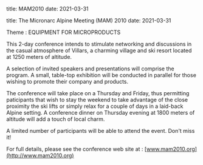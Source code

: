 title: MAM2010
date: 2021-03-31

title: The Micronarc Alpine Meeting (MAM) 2010
date: 2021-03-31

Theme :  EQUIPMENT FOR MICROPRODUCTS  

This 2-day conference intends to stimulate networking and discussions in the casual atmosphere of Villars, a charming village and ski resort located at 1250 meters of altitude.
<!--break-->
A selection of invited speakers and presentations will comprise the program. A small, table-top exhibition will be conducted in parallel for those wishing to promote their company and products.  
  
The conference will take place on a Thursday and Friday, thus permitting paticipants that wish to stay the weekend to take advantage of the close proximity the ski lifts or simply relax for a couple of days in a laid-back Alpine setting. A conference dinner on Thursday evening at 1800 meters of altitude will add a touch of local charm.  

A limited number of participants will be able to attend the event. Don't miss it!  

For full details, please see the conference web site at :  [www.mam2010.org](http://www.mam2010.org)